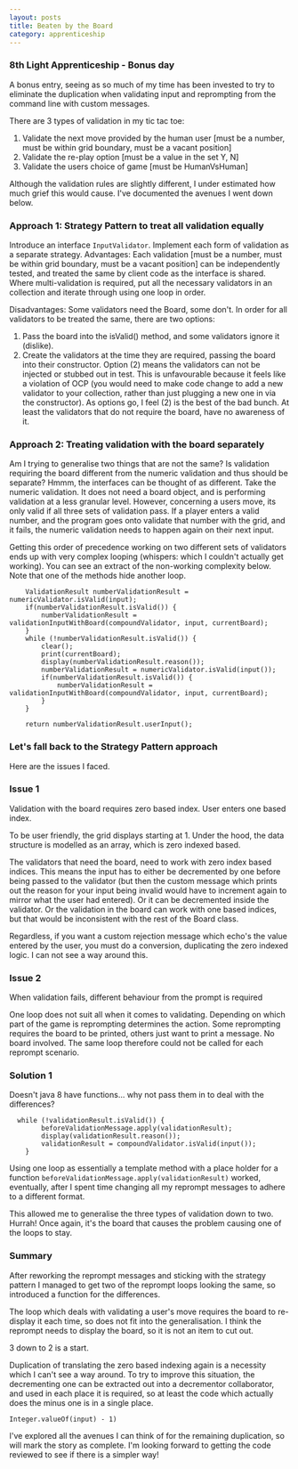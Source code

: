 ```yaml
---
layout: posts
title: Beaten by the Board
category: apprenticeship
---
```

### 8th Light Apprenticeship - Bonus day

A bonus entry, seeing as so much of my time has been invested to try to eliminate the duplication when validating input and reprompting from the command line with custom messages.

There are 3 types of validation in my tic tac toe:
1) Validate the next move provided by the human user [must be a number, must be within grid boundary, must be a vacant position]
2) Validate the re-play option [must be a value in the set Y, N]
3) Validate the users choice of game [must be HumanVsHuman]

Although the validation rules are slightly different, I under estimated how much grief this would cause. I've documented the avenues I went down below. 


<!--break-->

### Approach 1: Strategy Pattern to treat all validation equally
Introduce an interface `InputValidator`. Implement each form of validation as a separate strategy.
Advantages: Each validation [must be a number, must be within grid boundary, must be a vacant position] can be independently tested, and treated the same by client code as the interface is shared. Where multi-validation is required, put all the necessary validators in an collection and iterate through using one loop in order.

Disadvantages: Some validators need the Board, some don't. In order for all validators to be treated the same, there are two options:
1) Pass the board into the isValid() method, and some validators ignore it (dislike).
2) Create the validators at the time they are required, passing the board into their constructor. 
Option (2) means the validators can not be injected or stubbed out in test. This is unfavourable because it feels like a violation of OCP (you would need to make code change to add a new validator to your collection, rather than just plugging a new one in via the constructor).
As options go, I feel (2) is the best of the bad bunch. At least the validators that do not require the board, have no awareness of it.

### Approach 2: Treating validation with the board separately

Am I trying to generalise two things that are not the same? Is validation requiring the board different from the numeric validation and thus should be separate? Hmmm, the interfaces can be thought of as different. Take the numeric validation. It does not need a board object, and is performing validation at a less granular level. However, concerning a users move, its only valid if all three sets of validation pass. If a player enters a valid number, and the program goes onto validate that number with the grid, and it fails, the numeric validation needs to happen again on their next input. 

Getting this order of precedence working on two different sets of validators ends up with very complex looping (whispers: which I couldn't actually get working). You can see an extract of the non-working complexity below. Note that one of the methods hide another loop.


        ValidationResult numberValidationResult = numericValidator.isValid(input);
        if(numberValidationResult.isValid()) {
            numberValidationResult = validationInputWithBoard(compoundValidator, input, currentBoard);
        }
        while (!numberValidationResult.isValid()) {
            clear();
            print(currentBoard);
            display(numberValidationResult.reason());
            numberValidationResult = numericValidator.isValid(input());
            if(numberValidationResult.isValid()) {
                numberValidationResult = validationInputWithBoard(compoundValidator, input, currentBoard);
            }
        }

        return numberValidationResult.userInput();
  
### Let's fall back to the Strategy Pattern approach

Here are the issues I faced.

### Issue 1
Validation with the board requires zero based index. User enters one based index.

To be user friendly, the grid displays starting at 1. Under the hood, the data structure is modelled as an array, which is zero indexed based. 

The validators that need the board, need to work with zero index based indices. This means the input has to either be decremented by one before being passed to the validator (but then the custom message which prints out the reason for your input being invalid would have to increment again to mirror what the user had entered). Or it can be decremented inside the validator. Or the validation in the board can work with one based indices, but that would be inconsistent with the rest of the Board class.

Regardless, if you want a custom rejection message which echo's the value entered by the user, you must do a conversion, duplicating the zero indexed logic. I can not see a way around this.

### Issue 2
When validation fails, different behaviour from the prompt is required

One loop does not suit all when it comes to validating. Depending on which part of the game is reprompting determines the action. Some reprompting requires the board to be printed, others just want to print a message. No board involved. The same loop therefore could not be called for each reprompt scenario.

### Solution 1
Doesn't java 8 have functions... why not pass them in to deal with the differences?

      while (!validationResult.isValid()) {
            beforeValidationMessage.apply(validationResult);
            display(validationResult.reason());
            validationResult = compoundValidator.isValid(input());
        }


Using one loop as essentially a template method with a place holder for a function `beforeValidationMessage.apply(validationResult)` worked, eventually, after I spent time changing all my reprompt messages to adhere to a different format. 

This allowed me to generalise the three types of validation down to two. Hurrah! 
Once again, it's the board that causes the problem causing one of the loops to stay.

### Summary

After reworking the reprompt messages and sticking with the strategy pattern I managed to get two of the reprompt loops looking the same, so introduced a function for the differences. 

The loop which deals with validating a user's move requires the board to re-display it each time, so does not fit into the generalisation. I think the reprompt needs to display the board, so it is not an item to cut out.

3 down to 2 is a start. 

Duplication of translating the zero based indexing again is a necessity which I can't see a way around. 
To try to improve this situation, the decrementing one can be extracted out into a decrementor collaborator, and used in each place it is required, so at least the code which actually does the minus one is in a single place.

`Integer.valueOf(input) - 1)`

I've explored all the avenues I can think of for the remaining duplication, so will mark the story as complete. I'm looking forward to getting the code reviewed to see if there is a simpler way! 